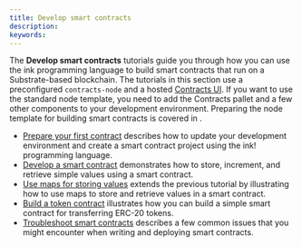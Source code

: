 ```yaml
---
title: Develop smart contracts
description:
keywords:
---
```


The **Develop smart contracts** tutorials guide you through how you can use the ink programming language to build smart contracts that run on a Substrate-based blockchain.
The tutorials in this section use a preconfigured `contracts-node` and a hosted [Contracts UI](https://paritytech.github.io/contracts-ui).
If you want to use the standard node template, you need to add the Contracts pallet and a few other components to your development environment.
Preparing the node template for building smart contracts is covered in []().

- [Prepare your first contract](/tutorials/smart-contracts/develop-contract/) describes how to update your development environment and create a smart contract project using the ink! programming language.
- [Develop a smart contract](/tutorials/smart-contracts/first-smart-contract/) demonstrates how to store, increment, and retrieve simple values using a smart contract.
- [Use maps for storing values](/tutorials/smart-contracts/use-mapping/) extends the previous tutorial by illustrating how to use maps to store and retrieve values in a smart contract.
- [Build a token contract](/tutorials/smart-contracts/erc20-token/) illustrates how you can build a simple smart contract for transferring ERC-20 tokens.
- [Troubleshoot smart contracts](/tutorials/smart-contracts/sc-common-issues/) describes a few common issues that you might encounter when writing and deploying smart contracts.
